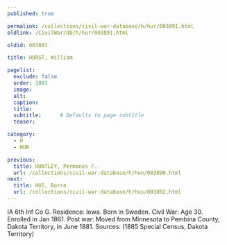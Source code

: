 ```yaml
---
published: true

permalink: /collections/civil-war-database/h/hur/003891.html
oldlink: /CivilWar/db/h/hur/003891.html

oldid: 003891

title: HURST, William

pagelist:
  exclude: false
  order: 3891
  image: 
  alt:
  caption:
  title:
  subtitle:      # Defaults to page subtitle
  teaser:

category: 
  - H 
  - HUR

previous:
  title: HUNTLEY, Permanes F.
  url: /collections/civil-war-database/h/hun/003890.html  
next:
  title: HUS, Borre
  url: /collections/civil-war-database/h/hus/003892.html   
---
```

IA 6th Inf Co G. Residence: Iowa. Born in Sweden. Civil War: Age 30. Enrolled in Jan 1861. Post war: Moved from Minnesota to Pembina County, Dakota Territory, in June 1881. Sources: (1885 Special Census, Dakota Territory)